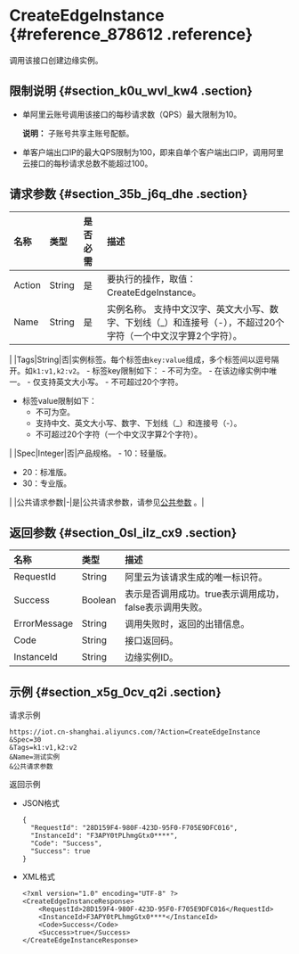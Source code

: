 # CreateEdgeInstance {#reference_878612 .reference}

调用该接口创建边缘实例。

## 限制说明 {#section_k0u_wvl_kw4 .section}

-   单阿里云账号调用该接口的每秒请求数（QPS）最大限制为10。

    **说明：** 子账号共享主账号配额。

-   单客户端出口IP的最大QPS限制为100，即来自单个客户端出口IP，调用阿里云接口的每秒请求总数不能超过100。

## 请求参数 {#section_35b_j6q_dhe .section}

|名称|类型|是否必需|描述|
|:-|:-|:---|:-|
|Action|String|是|要执行的操作，取值：CreateEdgeInstance。|
|Name|String|是|实例名称。 支持中文汉字、英文大小写、数字、下划线（\_）和连接号（-），不超过20个字符（一个中文汉字算2个字符）。

 |
|Tags|String|否|实例标签。每个标签由`key:value`组成，多个标签间以逗号隔开。如`k1:v1,k2:v2`。 -   标签key限制如下：
    -   不可为空。
    -   在该边缘实例中唯一。
    -   仅支持英文大小写。
    -   不可超过20个字符。
-   标签value限制如下：
    -   不可为空。
    -   支持中文、英文大小写、数字、下划线（\_）和连接号（-）。
    -   不可超过20个字符（一个中文汉字算2个字符）。

 |
|Spec|Integer|否|产品规格。 -   10：轻量版。
-   20：标准版。
-   30：专业版。

 |
|公共请求参数|-|是|公共请求参数，请参见[公共参数](cn.zh-CN/云端开发指南/云端API参考/公共参数.md#) 。|

## 返回参数 {#section_0sl_ilz_cx9 .section}

|名称|类型|描述|
|:-|:-|:-|
|RequestId|String|阿里云为该请求生成的唯一标识符。|
|Success|Boolean|表示是否调用成功。true表示调用成功，false表示调用失败。|
|ErrorMessage|String|调用失败时，返回的出错信息。|
|Code|String|接口返回码。|
|InstanceId|String|边缘实例ID。|

## 示例 {#section_x5g_0cv_q2i .section}

请求示例

``` {#codeblock_v5f_3lh_ymu}
https://iot.cn-shanghai.aliyuncs.com/?Action=CreateEdgeInstance
&Spec=30
&Tags=k1:v1,k2:v2
&Name=测试实例
&公共请求参数
```

返回示例

-   JSON格式

    ``` {#codeblock_oep_5s2_3lw}
    {
      "RequestId": "28D159F4-980F-423D-95F0-F705E9DFC016",
      "InstanceId": "F3APY0tPLhmgGtx0****",
      "Code": "Success",
      "Success": true
    }
    ```

-   XML格式

    ``` {#codeblock_710_3ep_wdd}
    <?xml version="1.0" encoding="UTF-8" ?>
    <CreateEdgeInstanceResponse>
        <RequestId>28D159F4-980F-423D-95F0-F705E9DFC016</RequestId>
        <InstanceId>F3APY0tPLhmgGtx0****</InstanceId>
        <Code>Success</Code>
        <Success>true</Success>
    </CreateEdgeInstanceResponse>
    ```


